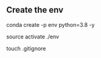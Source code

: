 Create the env
------------------------------------------------

conda create -p env python=3.8 -y

source activate ./env

touch .gitignore
